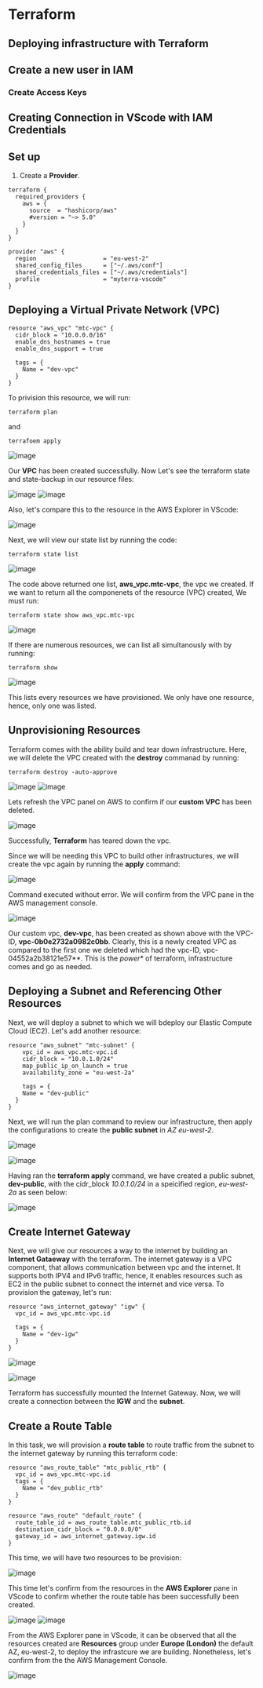 # Terraform
## Deploying infrastructure with Terraform
## Create a new user in IAM 
### Create Access Keys 
## Creating Connection in VScode with IAM Credentials 
## Set up
1. Create a **Provider**.<p>
```
terraform {
  required_providers {
    aws = {
      source  = "hashicorp/aws"
      #version = "~> 5.0"
    }
  }
}

provider "aws" {
  region                   = "eu-west-2"
  shared_config_files      = ["~/.aws/conf"]
  shared_credentials_files = ["~/.aws/credentials"]
  profile                  = "myterra-vscode"
}
```

 ## Deploying a Virtual Private Network (VPC)
```
resource "aws_vpc" "mtc-vpc" {
  cidr_block = "10.0.0.0/16"
  enable_dns_hostnames = true
  enable_dns_support = true

  tags = {
    Name = "dev-vpc"
  }
}
```
To privision this resource, we will run:
```
terraform plan
```
and 
```
terrafoem apply
```
![image](https://github.com/JonesKwameOsei/Terraform/assets/81886509/fb717746-378d-4fef-9b7d-97ec6b3b2f68)<p>
Our **VPC** has been created successfully. Now Let's see the terraform state and  state-backup in our resource files:<p>
![image](https://github.com/JonesKwameOsei/Terraform/assets/81886509/4f1bc728-537b-4cf9-b9ce-f09f831f4a65)
![image](https://github.com/JonesKwameOsei/Terraform/assets/81886509/3d23c998-0880-47f8-92f8-5c2eba4da56f)<p>

Also, let's compare this to the resource in the AWS Explorer in VScode:<p>
![image](https://github.com/JonesKwameOsei/Terraform/assets/81886509/00ebb30a-07f4-4036-8061-97d19fb8b5f5)<p>
Next, we will view our state list by running the code: 
```
terraform state list
```
![image](https://github.com/JonesKwameOsei/Terraform/assets/81886509/c99dfd3c-6570-405f-9fbc-ab6d0d85b06d)<p>
The code above returned one list, **aws_vpc.mtc-vpc**, the vpc we created. If we want to return all the componenets of the resource (VPC) created, We must run:
```
terraform state show aws_vpc.mtc-vpc
```
![image](https://github.com/JonesKwameOsei/Terraform/assets/81886509/8b448071-2e6b-47c2-9a72-36c5b223656d)<p>
If there are numerous resources, we can list all simultanously with by running:
```
terraform show
```
![image](https://github.com/JonesKwameOsei/Terraform/assets/81886509/207804d0-5ab2-4c99-9018-74c7ded80d71)<p>
This lists every resources we have provisioned. We only have one resource, hence, only one was listed. 

## Unprovisioning Resources
Terraform comes with the ability build and tear down infrastructure. Here, we will delete the VPC created with the **destroy** commanad by running:
```
terraform destroy -auto-approve
```
![image](https://github.com/JonesKwameOsei/Terraform/assets/81886509/9ee3aed4-047a-4e00-bd8d-5b4e5b95435a)
![image](https://github.com/JonesKwameOsei/Terraform/assets/81886509/ae61405a-add5-49ba-a496-0445d93475aa)<p>
Lets refresh the VPC panel on AWS to confirm if our **custom VPC** has been deleted.<p>
![image](https://github.com/JonesKwameOsei/Terraform/assets/81886509/4938792c-1a7d-482d-9382-486f1d2e1bed)<p>
Successfully, **Terraform** has teared down the vpc. 

Since we will be needing this VPC to build other infrastructures, we will create the vpc again by running the **apply** command:<p>
![image](https://github.com/JonesKwameOsei/Terraform/assets/81886509/def4870f-d5fc-4a01-a932-0a2b354f6822)<p>
Command executed without error. We will confirm from the VPC pane in the AWS management console.<p>
![image](https://github.com/JonesKwameOsei/Terraform/assets/81886509/da4815d9-ed3a-46f5-9441-791589bcd7a4)<p>
Our custom vpc, **dev-vpc**, has been created as shown above with the VPC-ID, **vpc-0b0e2732a0982c0bb**. Clearly, this is a newly created VPC as compared to the first one we deleted which had the vpc-ID, vpc-04552a2b38121e57**. This is the *power** of terraform, infrastructure comes and go as needed.  

## Deploying a Subnet and Referencing Other Resources
Next, we will deploy a subnet to which we will bdeploy our Elastic Compute Cloud (EC2). Let's add another resource:
```
resource "aws_subnet" "mtc-subnet" {
    vpc_id = aws_vpc.mtc-vpc.id
    cidr_block = "10.0.1.0/24"
    map_public_ip_on_launch = true
    availability_zone = "eu-west-2a"

    tags = {
    Name = "dev-public"
  }
}
```
Next, we will run the plan command to review our infrastructure, then apply the configurations to create the **public subnet** in *AZ eu-west-2*.<p>

![image](https://github.com/JonesKwameOsei/Terraform/assets/81886509/5d66d554-07db-4c08-8729-da9ec82d72db)<p>
![image](https://github.com/JonesKwameOsei/Terraform/assets/81886509/a7613aa6-1978-4fd6-b59c-6d9c159a3ab1)<p>
Having ran the **terraform apply** command, we have created a public subnet, **dev-public**, with the cidr_block *10.0.1.0/24* in a speicified region, *eu-west-2a* as seen below:<p>
![image](https://github.com/JonesKwameOsei/Terraform/assets/81886509/e44bb65f-09a4-4c52-9b84-72d3d83fcf7f)<p>

## Create Internet Gateway
Next, we will give our resources a way to the internet by building an **Internet Gataeway** with the terraform. The internet gateway is a VPC component, that allows communication between vpc and the internet. It supports both IPV4 and IPv6 traffic, hence, it enables resources such as EC2 in the public subnet to connect the internet and vice versa. To provision the gateway, let's run:
```
resource "aws_internet_gateway" "igw" {
  vpc_id = aws_vpc.mtc-vpc.id

  tags = {
    Name = "dev-igw"
  }
}
```
![image](https://github.com/JonesKwameOsei/Terraform/assets/81886509/5c3a0249-f520-4371-8657-8d1ca3cdacb9)<p>
![image](https://github.com/JonesKwameOsei/Terraform/assets/81886509/0ec25170-c3be-4995-8900-240222688c12)<p>

Terraform has successfully mounted the Internet Gateway. Now, we will create a connection between the **IGW** and the **subnet**.

## Create a Route Table
In this task, we will provision a **route table** to route traffic from the subnet to the internet gateway by running this terraform code:
```
resource "aws_route_table" "mtc_public_rtb" {
  vpc_id = aws_vpc.mtc-vpc.id 
  tags = {
    Name = "dev_public_rtb"
  }
}

resource "aws_route" "default_route" {
  route_table_id = aws_route_table.mtc_public_rtb.id
  destination_cidr_block = "0.0.0.0/0"
  gateway_id = aws_internet_gateway.igw.id
}
```
This time, we will have two resources to be provision:<p>
![image](https://github.com/JonesKwameOsei/Terraform/assets/81886509/ace5cd06-e4aa-41b2-a447-7ab921798fda)<p>
This time let's confirm from the resources in the **AWS Explorer** pane in VScode to confirm whether the route table has been successfully been created.<p>
![image](https://github.com/JonesKwameOsei/Terraform/assets/81886509/888ae217-9aee-404b-9b4f-89b5553b60de)
![image](https://github.com/JonesKwameOsei/Terraform/assets/81886509/c20883e0-fbc9-44f9-a94b-f1d24c59b26e)<p>
From the AWS Explorer pane in VScode, it can be observed that all the resources created are **Resources** group under **Europe (London)** the default AZ, eu-west-2, to deploy the infrastcure we are building. Nonetheless, let's confirm from the the AWS Management Console.<p>
![image](https://github.com/JonesKwameOsei/Terraform/assets/81886509/40ad7d82-b23d-4015-9fa7-604aab025d65)<p>






